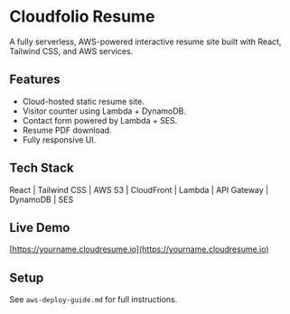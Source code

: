 # Cloudfolio Resume

A fully serverless, AWS-powered interactive resume site built with React, Tailwind CSS, and AWS services.

## Features
- Cloud-hosted static resume site.
- Visitor counter using Lambda + DynamoDB.
- Contact form powered by Lambda + SES.
- Resume PDF download.
- Fully responsive UI.

## Tech Stack
React | Tailwind CSS | AWS S3 | CloudFront | Lambda | API Gateway | DynamoDB | SES

## Live Demo
[https://yourname.cloudresume.io](https://yourname.cloudresume.io)

## Setup
See `aws-deploy-guide.md` for full instructions.
